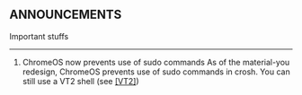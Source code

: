 ## ANNOUNCEMENTS 

Important stuffs

---
1. ChromeOS now prevents use of sudo commands
As of the material-you redesign, ChromeOS prevents use of sudo commands in crosh. You can still use a VT2 shell \(see [\[VT2\]](https://www.google.com/search?sca_esv=582168257&rlz=1CAYDHM_enCA1083&sxsrf=AM9HkKkLvsPhaisJ38HtXl7_fy-CVES3_w:1699941449223&q=404+not+found+(file+doesn%27t+exist)&spell=1&sa=X&ved=2ahUKEwij7uCx58KCAxU-pIkEHSehCP8QBSgAegQIBxAB&biw=1100&bih=636&dpr=1)\)
